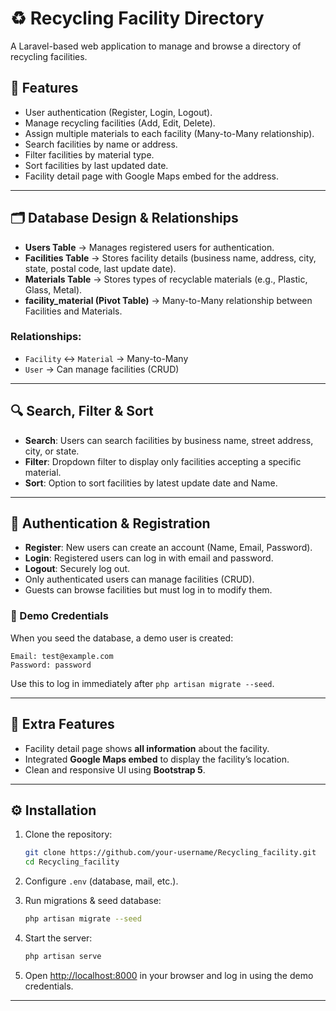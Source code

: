 
# ♻ Recycling Facility Directory

A Laravel-based web application to manage and browse a directory of recycling facilities.

## 📌 Features

* User authentication (Register, Login, Logout).
* Manage recycling facilities (Add, Edit, Delete).
* Assign multiple materials to each facility (Many-to-Many relationship).
* Search facilities by name or address.
* Filter facilities by material type.
* Sort facilities by last updated date.
* Facility detail page with Google Maps embed for the address.

---

## 🗂 Database Design & Relationships

* **Users Table** → Manages registered users for authentication.
* **Facilities Table** → Stores facility details (business name, address, city, state, postal code, last update date).
* **Materials Table** → Stores types of recyclable materials (e.g., Plastic, Glass, Metal).
* **facility\_material (Pivot Table)** → Many-to-Many relationship between Facilities and Materials.

### Relationships:

* `Facility` ↔ `Material` → Many-to-Many
* `User` → Can manage facilities (CRUD)

---

## 🔍 Search, Filter & Sort

* **Search**: Users can search facilities by business name, street address, city, or state.
* **Filter**: Dropdown filter to display only facilities accepting a specific material.
* **Sort**: Option to sort facilities by latest update date and Name.

---

## 🔑 Authentication & Registration

* **Register**: New users can create an account (Name, Email, Password).
* **Login**: Registered users can log in with email and password.
* **Logout**: Securely log out.
* Only authenticated users can manage facilities (CRUD).
* Guests can browse facilities but must log in to modify them.

### 🧪 Demo Credentials

When you seed the database, a demo user is created:

```
Email: test@example.com
Password: password
```

Use this to log in immediately after `php artisan migrate --seed`.

---

## 🚀 Extra Features

* Facility detail page shows **all information** about the facility.
* Integrated **Google Maps embed** to display the facility’s location.
* Clean and responsive UI using **Bootstrap 5**.

---

## ⚙️ Installation

1. Clone the repository:

   ```bash
   git clone https://github.com/your-username/Recycling_facility.git
   cd Recycling_facility
   ```

2. Configure `.env` (database, mail, etc.).

3. Run migrations & seed database:

   ```bash
   php artisan migrate --seed
   ```

4. Start the server:

   ```bash
   php artisan serve
   ```

5. Open [http://localhost:8000](http://localhost:8000) in your browser and log in using the demo credentials.

---

